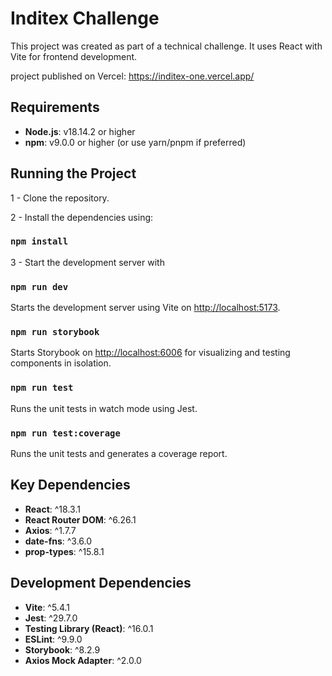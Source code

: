 # Inditex Challenge

This project was created as part of a technical challenge. It uses React with Vite for frontend development.

project published on Vercel: https://inditex-one.vercel.app/

## Requirements

- **Node.js**: v18.14.2 or higher
- **npm**: v9.0.0 or higher (or use yarn/pnpm if preferred)

## Running the Project

1 - Clone the repository.

2 - Install the dependencies using:

### `npm install`

3 - Start the development server with

### `npm run dev`

Starts the development server using Vite on [http://localhost:5173](http://localhost:5173).

### `npm run storybook`

Starts Storybook on [http://localhost:6006](http://localhost:6006) for visualizing and testing components in isolation.

### `npm run test`

Runs the unit tests in watch mode using Jest.

### `npm run test:coverage`

Runs the unit tests and generates a coverage report.

## Key Dependencies

- **React**: ^18.3.1
- **React Router DOM**: ^6.26.1
- **Axios**: ^1.7.7
- **date-fns**: ^3.6.0
- **prop-types**: ^15.8.1

## Development Dependencies

- **Vite**: ^5.4.1
- **Jest**: ^29.7.0
- **Testing Library (React)**: ^16.0.1
- **ESLint**: ^9.9.0
- **Storybook**: ^8.2.9
- **Axios Mock Adapter**: ^2.0.0
